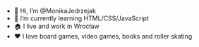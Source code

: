 - 👋 Hi, I’m @MonikaJedrzejak
- 🌱 I’m currently learning HTML/CSS/JavaScript
- :house: I live and work in Wrocław
- ❤️ I love board games, video games, books and roller skating 
